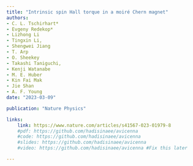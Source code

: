 ```yaml
---
title: "Intrinsic spin Hall torque in a moiré Chern magnet"
authors:
- C. L. Tschirhart*
- Evgeny Redekop*
- Lizhong Li
- Tingxin Li, 
- Shengwei Jiang
- T. Arp
- O. Sheekey
- Takashi Taniguchi, 
- Kenji Watanabe 
- M. E. Huber
- Kin Fai Mak
- Jie Shan 
- A. F. Young
date: "2023-03-09"

publication: "Nature Physics"

links:
    link: https://www.nature.com/articles/s41567-023-01979-8
    #pdf: https://github.com/hadisinaee/avicenna
    #code: https://github.com/hadisinaee/avicenna
    #slides: https://github.com/hadisinaee/avicenna
    #video: https://github.com/hadisinaee/avicenna #Fix this later

---
```


